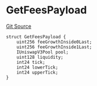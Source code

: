 # GetFeesPayload
[Git Source](https://github.com/ArrakisFinance/arrakis-modular/arrakis-modular/blob/main/src/structs/SUniswapV3.sol)


```solidity
struct GetFeesPayload {
    uint256 feeGrowthInside0Last;
    uint256 feeGrowthInside1Last;
    IUniswapV3Pool pool;
    uint128 liquidity;
    int24 tick;
    int24 lowerTick;
    int24 upperTick;
}
```

